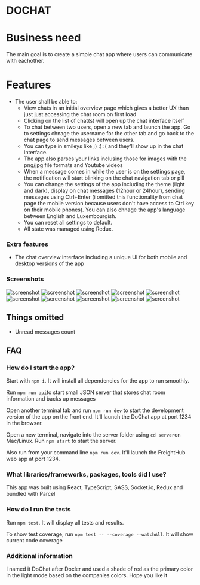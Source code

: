 DOCHAT
====

# Business need

The main goal is to create a simple chat app where users can communicate with eachother. 


# Features

- The user shall be able to:
  - View chats in an initial overview page which gives a better UX than just just accessing the chat room on first load
  - Clicking on the list of chat(s) will open up the chat interface itself
  - To chat between two users, open a new tab and launch the app. Go to settings chnage the username for the other tab and go back to the chat page to send messages between users.
  - You can type in smileys like ;) :) :( and they'll show up in the chat interface.
  - The app also parses your links inclusing those for images with the png/jpg file formats and Youtube videos
  - When a message comes in while the user is on the settings page, the notification will start blinking on the chat navigation tab or pill
  - You can change the settings of the app including the theme (light and dark), display on chat messages (12hour or 24hour), sending messages using Ctrl+Enter (i omitted this functionality from chat page the mobile version because users don't have access to Ctrl key on their mobile phones). You can also chnage the app's language between English and Luxembourgish.
  - You can reset all settings to default.
  - All state was managed using Redux.

### Extra features

- The chat overview interface including a unique UI for both mobile and desktop versions of the app

### Screenshots
![screenshot](https://github.com/thepseudomind/dochat/blob/master/screenshots/chat-overview-web.png)
![screenshot](https://github.com/thepseudomind/dochat/blob/master/screenshots/dark_dark-mode-chat-overview.png)
![screenshot](https://github.com/thepseudomind/dochat/blob/master/screenshots/mobile-home.png)
![screenshot](https://github.com/thepseudomind/dochat/blob/master/screenshots/mobile-chat.png)
![screenshot](https://github.com/thepseudomind/dochat/blob/master/screenshots/mobile-settings.png)
![screenshot](https://github.com/thepseudomind/dochat/blob/master/screenshots/settings-language-web.png)
![screenshot](https://github.com/thepseudomind/dochat/blob/master/screenshots/settings-language-web.png)
![screenshot](https://github.com/thepseudomind/dochat/blob/master/screenshots/mobile-settings-dark.png)
![screenshot](https://github.com/thepseudomind/dochat/blob/master/screenshots/light_mobile-chat-dark.png)
![screenshot](https://github.com/thepseudomind/dochat/blob/master/screenshots/chatting-dark-web.png)


Things omitted
----

- Unread messages count

FAQ
----

### How do I start the app?

Start with `npm i`. It will install all dependencies for the app to run smoothly.

Run `npm run api`to start small JSON server that stores chat room information and backs up messages

Open another terminal tab and run `npm run dev` to start the development version of the app on the front end. It'll launch the DoChat app at port 1234 in the browser.

Open a new terminal, navigate into the server folder using `cd server`on Mac/Linux. Run `npm start` to start the server.

Also run from your command line `npm run dev`. It'll launch the FreightHub web app at port 1234.

### What libraries/frameworks, packages, tools did I use?

This app was built using React, TypeScript, SASS, Socket.io, Redux and bundled with Parcel

### How do I run the tests

Run `npm test`. It will display all tests and results.

To show test coverage, run `npm test -- --coverage --watchAll`. It will show current code coverage

### Additional information

I named it DoChat after Docler and used a shade of red as the primary color in the light mode based on the companies colors. Hope you like it


